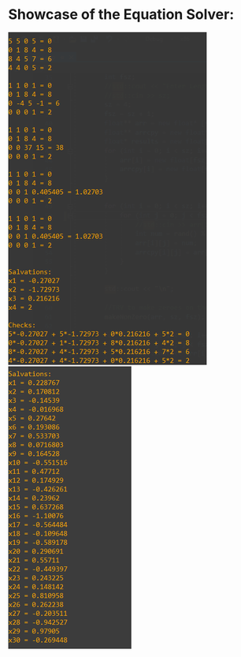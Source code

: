 # Showcase of the Equation Solver:
   ![Equation Solver](https://github.com/eroval/Algorithms/blob/master/Linear%20Algebra/imgs/Salvations4.png)
   ![Equation Solver](https://github.com/eroval/Algorithms/blob/master/Linear%20Algebra/imgs/Salvations30.png)
